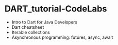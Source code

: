 # DART_tutorial-CodeLabs

- Intro to Dart for Java Developers
- Dart cheatsheet
- Iterable collections
- Asynchronous programming: futures, async, await
